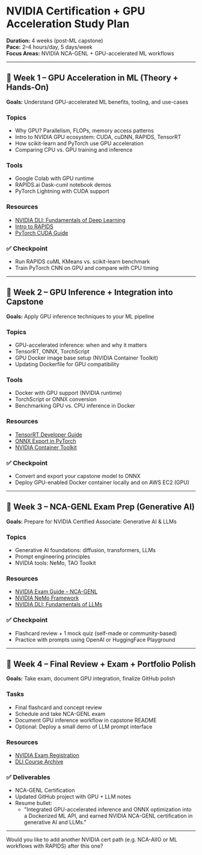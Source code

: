 # NVIDIA Certification + GPU Acceleration Study Plan

**Duration:** 4 weeks (post-ML capstone)  
**Pace:** 2–4 hours/day, 5 days/week  
**Focus Areas:** NVIDIA NCA-GENL + GPU-accelerated ML workflows

---

## 📅 Week 1 – GPU Acceleration in ML (Theory + Hands-On)
**Goals:** Understand GPU-accelerated ML benefits, tooling, and use-cases

### Topics
- Why GPU? Parallelism, FLOPs, memory access patterns
- Intro to NVIDIA GPU ecosystem: CUDA, cuDNN, RAPIDS, TensorRT
- How scikit-learn and PyTorch use GPU acceleration
- Comparing CPU vs. GPU training and inference

### Tools
- Google Colab with GPU runtime
- RAPIDS.ai Dask-cuml notebook demos
- PyTorch Lightning with CUDA support

### Resources
- [NVIDIA DLI: Fundamentals of Deep Learning](https://courses.nvidia.com/courses/course-v1:DLI+S-FX-01+V1/)
- [Intro to RAPIDS](https://rapids.ai/start.html)
- [PyTorch CUDA Guide](https://pytorch.org/docs/stable/notes/cuda.html)

### ✅ Checkpoint
- Run RAPIDS cuML KMeans vs. scikit-learn benchmark
- Train PyTorch CNN on GPU and compare with CPU timing

---

## 📅 Week 2 – GPU Inference + Integration into Capstone
**Goals:** Apply GPU inference techniques to your ML pipeline

### Topics
- GPU-accelerated inference: when and why it matters
- TensorRT, ONNX, TorchScript
- GPU Docker image base setup (NVIDIA Container Toolkit)
- Updating Dockerfile for GPU compatibility

### Tools
- Docker with GPU support (NVIDIA runtime)
- TorchScript or ONNX conversion
- Benchmarking GPU vs. CPU inference in Docker

### Resources
- [TensorRT Developer Guide](https://docs.nvidia.com/deeplearning/tensorrt/developer-guide/index.html)
- [ONNX Export in PyTorch](https://pytorch.org/docs/stable/onnx.html)
- [NVIDIA Container Toolkit](https://docs.nvidia.com/datacenter/cloud-native/container-toolkit/install-guide.html)

### ✅ Checkpoint
- Convert and export your capstone model to ONNX
- Deploy GPU-enabled Docker container locally and on AWS EC2 (GPU)

---

## 📅 Week 3 – NCA-GENL Exam Prep (Generative AI)
**Goals:** Prepare for NVIDIA Certified Associate: Generative AI & LLMs

### Topics
- Generative AI foundations: diffusion, transformers, LLMs
- Prompt engineering principles
- NVIDIA tools: NeMo, TAO Toolkit

### Resources
- [NVIDIA Exam Guide – NCA-GENL](https://www.nvidia.com/en-us/learn/certification/generative-ai-llm-associate/)
- [NVIDIA NeMo Framework](https://developer.nvidia.com/nemo)
- [NVIDIA DLI: Fundamentals of LLMs](https://courses.nvidia.com/)

### ✅ Checkpoint
- Flashcard review + 1 mock quiz (self-made or community-based)
- Practice with prompts using OpenAI or HuggingFace Playground

---

## 📅 Week 4 – Final Review + Exam + Portfolio Polish
**Goals:** Take exam, document GPU integration, finalize GitHub polish

### Tasks
- Final flashcard and concept review
- Schedule and take NCA-GENL exam
- Document GPU inference workflow in capstone README
- Optional: Deploy a small demo of LLM prompt interface

### Resources
- [NVIDIA Exam Registration](https://www.nvidia.com/en-us/learn/certification/generative-ai-llm-associate/)
- [DLI Course Archive](https://courses.nvidia.com/catalog/)

### ✅ Deliverables
- NCA-GENL Certification
- Updated GitHub project with GPU + LLM notes
- Resume bullet:
  - "Integrated GPU-accelerated inference and ONNX optimization into a Dockerized ML API, and earned NVIDIA NCA-GENL certification in generative AI and LLMs."

---

Would you like to add another NVIDIA cert path (e.g. NCA-AIIO or ML workflows with RAPIDS) after this one?
